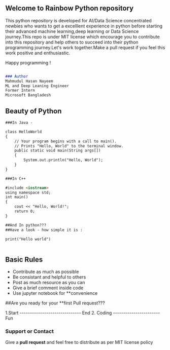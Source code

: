 ## Welcome to Rainbow Python repository

This python repository is developed for AI/Data Science concentrated newbies who wants to get a excelllent experience in python before starting their advanced machine learning,deep learning or Data Science journey.This repo is under MIT license which encourage you to contribute into this repository and help others to succeed into their python programming journey.Let's work together.Make a pull request if you feel this work positive and enthusiastic.

Happy programming !




```markdown

### Author
Mahmudul Hasan Nayeem
ML and Deep Leaning Engineer
Former Intern
Microsoft Bangladesh


```

## Beauty of Python

```markdown
###In Java -

class HelloWorld 
{ 
    // Your program begins with a call to main(). 
    // Prints "Hello, World" to the terminal window. 
    public static void main(String args[]) 
    { 
        System.out.println("Hello, World"); 
    } 
} 

###In C++

#include <iostream>
using namespace std;
int main() 
{
    cout << "Hello, World!";
    return 0;
}

##And In python??? 
##Have a look - how simple it is :

print("Hello world")
    
```

## Basic Rules 

- Contribute as much as possible
- Be consistant and helpful to others
- Post as much resource as you can
- Give a brief comment inside code
- Use jupyter notebook for **convenience

##Are you ready for your **first Pull request???

1.Start ------------------------------ End
2. Coding ----------------------- Fun

### Support or Contact
Give a **pull request** and feel free to distribute as per MIT license policy

